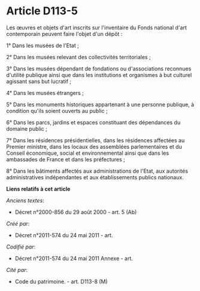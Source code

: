 # Article D113-5

Les œuvres et objets d'art inscrits sur l'inventaire du Fonds national d'art contemporain peuvent faire l'objet d'un dépôt :

1° Dans les musées de l'Etat ;

2° Dans les musées relevant des collectivités territoriales ;

3° Dans les musées dépendant de fondations ou d'associations reconnues d'utilité publique ainsi que dans les institutions et
organismes à but culturel agissant sans but lucratif ;

4° Dans les musées étrangers ;

5° Dans les monuments historiques appartenant à une personne publique, à condition qu'ils soient ouverts au public ;

6° Dans les parcs, jardins et espaces constituant des dépendances du domaine public ;

7° Dans les résidences présidentielles, dans les résidences affectées au Premier ministre, dans les locaux des assemblées
parlementaires et du Conseil économique, social et environnemental ainsi que dans les ambassades de France et dans les
préfectures ;

8° Dans les bâtiments affectés aux administrations de l'Etat, aux autorités administratives indépendantes et aux
établissements publics nationaux.

**Liens relatifs à cet article**

_Anciens textes_:

  - Décret n°2000-856 du 29 août 2000 - art. 5 (Ab)

_Créé par_:

  - Décret n°2011-574 du 24 mai 2011  - art.

_Codifié par_:

  - Décret n°2011-574 du 24 mai 2011 Annexe - art.

_Cité par_:

  - Code du patrimoine. - art. D113-8 (M)
